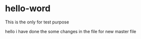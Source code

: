 # hello-word
This is the only for test purpose 

hello i have done the some changes in the file for new master file
